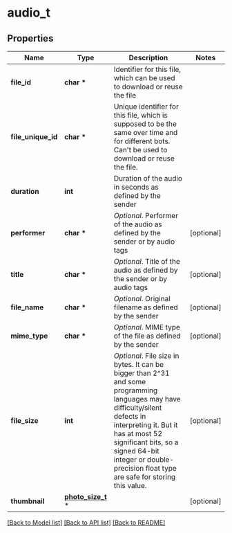 # audio_t

## Properties
Name | Type | Description | Notes
------------ | ------------- | ------------- | -------------
**file_id** | **char \*** | Identifier for this file, which can be used to download or reuse the file | 
**file_unique_id** | **char \*** | Unique identifier for this file, which is supposed to be the same over time and for different bots. Can&#39;t be used to download or reuse the file. | 
**duration** | **int** | Duration of the audio in seconds as defined by the sender | 
**performer** | **char \*** | *Optional*. Performer of the audio as defined by the sender or by audio tags | [optional] 
**title** | **char \*** | *Optional*. Title of the audio as defined by the sender or by audio tags | [optional] 
**file_name** | **char \*** | *Optional*. Original filename as defined by the sender | [optional] 
**mime_type** | **char \*** | *Optional*. MIME type of the file as defined by the sender | [optional] 
**file_size** | **int** | *Optional*. File size in bytes. It can be bigger than 2^31 and some programming languages may have difficulty/silent defects in interpreting it. But it has at most 52 significant bits, so a signed 64-bit integer or double-precision float type are safe for storing this value. | [optional] 
**thumbnail** | [**photo_size_t**](photo_size.md) \* |  | [optional] 

[[Back to Model list]](../README.md#documentation-for-models) [[Back to API list]](../README.md#documentation-for-api-endpoints) [[Back to README]](../README.md)


